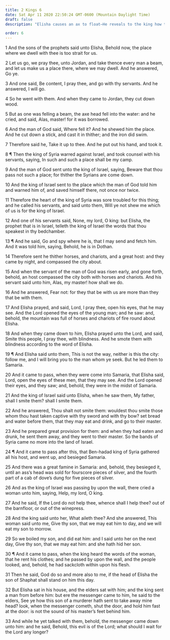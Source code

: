 ```yaml
---
title: 2 Kings 6
date: Sat Apr 11 2020 22:50:24 GMT-0600 (Mountain Daylight Time)
draft: false
description: "Elisha causes an ax to float—He reveals to the king how to conduct a war with Syria—Horses and chariots of fire protect Elisha—The Syrians are smitten with blindness—Benhadad besieges Samaria, and foodstuff sells for a great price."

order: 6
---
```

    
1 And the sons of the prophets said unto Elisha, Behold now, the place where we dwell with thee is too strait for us.

2 Let us go, we pray thee, unto Jordan, and take thence every man a beam, and let us make us a place there, where we may dwell. And he answered, Go ye.

3 And one said, Be content, I pray thee, and go with thy servants. And he answered, I will go.

4 So he went with them. And when they came to Jordan, they cut down wood.

5 But as one was felling a beam, the axe head fell into the water: and he cried, and said, Alas, master! for it was borrowed.

6 And the man of God said, Where fell it? And he shewed him the place. And he cut down a stick, and cast it in thither; and the iron did swim.

7 Therefore said he, Take it up to thee. And he put out his hand, and took it.

8 ¶ Then the king of Syria warred against Israel, and took counsel with his servants, saying, In such and such a place shall be my camp.

9 And the man of God sent unto the king of Israel, saying, Beware that thou pass not such a place; for thither the Syrians are come down.

10 And the king of Israel sent to the place which the man of God told him and warned him of, and saved himself there, not once nor twice.

11 Therefore the heart of the king of Syria was sore troubled for this thing; and he called his servants, and said unto them, Will ye not shew me which of us is for the king of Israel.

12 And one of his servants said, None, my lord, O king: but Elisha, the prophet that is in Israel, telleth the king of Israel the words that thou speakest in thy bedchamber.

13 ¶ And he said, Go and spy where he is, that I may send and fetch him. And it was told him, saying, Behold, he is in Dothan.

14 Therefore sent he thither horses, and chariots, and a great host: and they came by night, and compassed the city about.

15 And when the servant of the man of God was risen early, and gone forth, behold, an host compassed the city both with horses and chariots. And his servant said unto him, Alas, my master! how shall we do.

16 And he answered, Fear not: for they that be with us are more than they that be with them.

17 And Elisha prayed, and said, Lord, I pray thee, open his eyes, that he may see. And the Lord opened the eyes of the young man; and he saw: and, behold, the mountain was full of horses and chariots of fire round about Elisha.

18 And when they came down to him, Elisha prayed unto the Lord, and said, Smite this people, I pray thee, with blindness. And he smote them with blindness according to the word of Elisha.

19 ¶ And Elisha said unto them, This is not the way, neither is this the city: follow me, and I will bring you to the man whom ye seek. But he led them to Samaria.

20 And it came to pass, when they were come into Samaria, that Elisha said, Lord, open the eyes of these men, that they may see. And the Lord opened their eyes, and they saw; and, behold, they were in the midst of Samaria.

21 And the king of Israel said unto Elisha, when he saw them, My father, shall I smite them? shall I smite them.

22 And he answered, Thou shalt not smite them: wouldest thou smite those whom thou hast taken captive with thy sword and with thy bow? set bread and water before them, that they may eat and drink, and go to their master.

23 And he prepared great provision for them: and when they had eaten and drunk, he sent them away, and they went to their master. So the bands of Syria came no more into the land of Israel.

24 ¶ And it came to pass after this, that Ben-hadad king of Syria gathered all his host, and went up, and besieged Samaria.

25 And there was a great famine in Samaria: and, behold, they besieged it, until an ass’s head was sold for fourscore pieces of silver, and the fourth part of a cab of dove’s dung for five pieces of silver.

26 And as the king of Israel was passing by upon the wall, there cried a woman unto him, saying, Help, my lord, O king.

27 And he said, If the Lord do not help thee, whence shall I help thee? out of the barnfloor, or out of the winepress.

28 And the king said unto her, What aileth thee? And she answered, This woman said unto me, Give thy son, that we may eat him to day, and we will eat my son to morrow.

29 So we boiled my son, and did eat him: and I said unto her on the next day, Give thy son, that we may eat him: and she hath hid her son.

30 ¶ And it came to pass, when the king heard the words of the woman, that he rent his clothes; and he passed by upon the wall, and the people looked, and, behold, he had sackcloth within upon his flesh.

31 Then he said, God do so and more also to me, if the head of Elisha the son of Shaphat shall stand on him this day.

32 But Elisha sat in his house, and the elders sat with him; and the king sent a man from before him: but ere the messenger came to him, he said to the elders, See ye how this son of a murderer hath sent to take away mine head? look, when the messenger cometh, shut the door, and hold him fast at the door: is not the sound of his master’s feet behind him.

33 And while he yet talked with them, behold, the messenger came down unto him: and he said, Behold, this evil is of the Lord; what should I wait for the Lord any longer?
